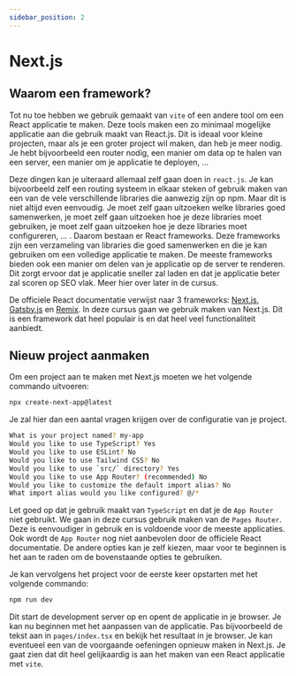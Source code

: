```yaml
---
sidebar_position: 2
---
```


# Next.js

## Waarom een framework?
Tot nu toe hebben we gebruik gemaakt van `vite` of een andere tool om een React applicatie te maken. Deze tools maken een zo minimaal mogelijke applicatie aan die gebruik maakt van React.js. Dit is ideaal voor kleine projecten, maar als je een groter project wil maken, dan heb je meer nodig. Je hebt bijvoorbeeld een router nodig, een manier om data op te halen van een server, een manier om je applicatie te deployen, ... 

Deze dingen kan je uiteraard allemaal zelf gaan doen in `react.js`. Je kan bijvoorbeeld zelf een routing systeem in elkaar steken of gebruik maken van een van de vele verschillende libraries die aanwezig zijn op npm. Maar dit is niet altijd even eenvoudig. Je moet zelf gaan uitzoeken welke libraries goed samenwerken, je moet zelf gaan uitzoeken hoe je deze libraries moet gebruiken, je moet zelf gaan uitzoeken hoe je deze libraries moet configureren, ... . Daarom bestaan er React frameworks. Deze frameworks zijn een verzameling van libraries die goed samenwerken en die je kan gebruiken om een volledige applicatie te maken. De meeste frameworks bieden ook een manier om delen van je applicatie op de server te renderen. Dit zorgt ervoor dat je applicatie sneller zal laden en dat je applicatie beter zal scoren op SEO vlak. Meer hier over later in de cursus.

De officiele React documentatie verwijst naar 3 frameworks: [Next.js](https://nextjs.org/), [Gatsby.js](https://www.gatsbyjs.com/) en [Remix](https://remix.run/). In deze cursus gaan we gebruik maken van Next.js. Dit is een framework dat heel populair is en dat heel veel functionaliteit aanbiedt. 

## Nieuw project aanmaken

Om een project aan te maken met Next.js moeten we het volgende commando uitvoeren:

```bash
npx create-next-app@latest
```

Je zal hier dan een aantal vragen krijgen over de configuratie van je project. 

```bash
What is your project named? my-app
Would you like to use TypeScript? Yes
Would you like to use ESLint? No
Would you like to use Tailwind CSS? No
Would you like to use `src/` directory? Yes
Would you like to use App Router? (recommended) No
Would you like to customize the default import alias? No
What import alias would you like configured? @/*
````

Let goed op dat je gebruik maakt van `TypeScript` en dat je de `App Router` niet gebruikt. We gaan in deze cursus gebruik maken van de `Pages Router`. Deze is eenvoudiger in gebruik en is voldoende voor de meeste applicaties. Ook wordt de `App Router` nog niet aanbevolen door de officiele React documentatie. De andere opties kan je zelf kiezen, maar voor te beginnen is het aan te raden om de bovenstaande opties te gebruiken. 

Je kan vervolgens het project voor de eerste keer opstarten met het volgende commando:

```bash
npm run dev
```

Dit start de development server op en opent de applicatie in je browser. Je kan nu beginnen met het aanpassen van de applicatie. Pas bijvoorbeeld de tekst aan in `pages/index.tsx` en bekijk het resultaat in je browser. Je kan eventueel een van de voorgaande oefeningen opnieuw maken in Next.js. Je gaat zien dat dit heel gelijkaardig is aan het maken van een React applicatie met `vite`.


